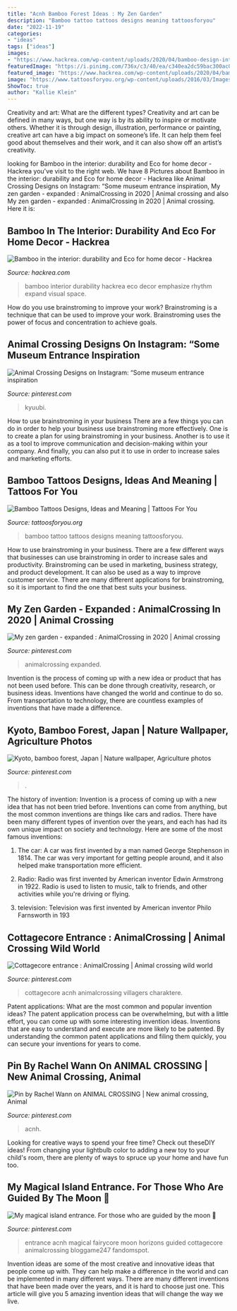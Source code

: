 ```yaml
---
title: "Acnh Bamboo Forest Ideas : My Zen Garden"
description: "Bamboo tattoo tattoos designs meaning tattoosforyou"
date: "2022-11-19"
categories:
- "ideas"
tags: ["ideas"]
images:
- "https://www.hackrea.com/wp-content/uploads/2020/04/bamboo-design-interior-2-768x852.jpg"
featuredImage: "https://i.pinimg.com/736x/c3/40/ea/c340ea2dc59bac300ac0899ba053768e.jpg"
featured_image: "https://www.hackrea.com/wp-content/uploads/2020/04/bamboo-design-interior-2-768x852.jpg"
image: "https://www.tattoosforyou.org/wp-content/uploads/2016/03/Images-of-Bamboo-Tattoo.jpg"
ShowToc: true
author: "Kallie Klein"
---
```



Creativity and art: What are the different types?
Creativity and art can be defined in many ways, but one way is by its ability to inspire or motivate others. Whether it is through design, illustration, performance or painting, creative art can have a big impact on someone’s life. It can help them feel good about themselves and their work, and it can also show off an artist’s creativity.

	

		
looking for Bamboo in the interior: durability and Eco for home decor - Hackrea you've visit to the right web. We have 8 Pictures about Bamboo in the interior: durability and Eco for home decor - Hackrea like Animal Crossing Designs on Instagram: “Some museum entrance inspiration, My zen garden - expanded : AnimalCrossing in 2020 | Animal crossing and also My zen garden - expanded : AnimalCrossing in 2020 | Animal crossing. Here it is:
		
    
## Bamboo In The Interior: Durability And Eco For Home Decor - Hackrea

<img loading=lazy src="https://www.hackrea.com/wp-content/uploads/2020/04/bamboo-design-interior-2-768x852.jpg" onerror="this.onerror=null;this.src='https://tse1.mm.bing.net/th?id=OIP.8LKU4ZyeUl2gWQhtAUUswwHaIN&amp;pid=15.1';" alt="Bamboo in the interior: durability and Eco for home decor - Hackrea">

_Source: hackrea.com_

>bamboo interior durability hackrea eco decor emphasize rhythm expand visual space. 

	

How do you use brainstroming to improve your work?
Brainstroming is a technique that can be used to improve your work. Brainstroming uses the power of focus and concentration to achieve goals.

    
## Animal Crossing Designs On Instagram: “Some Museum Entrance Inspiration

<img loading=lazy src="https://i.pinimg.com/736x/0e/c8/fe/0ec8fe37a971a6d0f6550e40da854b9e.jpg" onerror="this.onerror=null;this.src='https://tse3.mm.bing.net/th?id=OIP.Hpt4rkGzPUVPi-xT3-3_rQHaEL&amp;pid=15.1';" alt="Animal Crossing Designs on Instagram: “Some museum entrance inspiration">

_Source: pinterest.com_

>kyuubi. 

	

How to use brainstroming in your business
There are a few things you can do in order to help your business use brainstroming more effectively. One is to create a plan for using brainstroming in your business. Another is to use it as a tool to improve communication and decision-making within your company. And finally, you can also put it to use in order to increase sales and marketing efforts.

    
## Bamboo Tattoos Designs, Ideas And Meaning | Tattoos For You

<img loading=lazy src="https://www.tattoosforyou.org/wp-content/uploads/2016/03/Images-of-Bamboo-Tattoo.jpg" onerror="this.onerror=null;this.src='https://tse3.mm.bing.net/th?id=OIP.RCyCE12P5ie-78li0tZvHgHaJQ&amp;pid=15.1';" alt="Bamboo Tattoos Designs, Ideas and Meaning | Tattoos For You">

_Source: tattoosforyou.org_

>bamboo tattoo tattoos designs meaning tattoosforyou. 

	

How to use brainstroming in your business.
There are a few different ways that businesses can use brainstroming in order to increase sales and productivity. Brainstroming can be used in marketing, business strategy, and product development. It can also be used as a way to improve customer service. There are many different applications for brainstroming, so it is important to find the one that best suits your business.

    
## My Zen Garden - Expanded : AnimalCrossing In 2020 | Animal Crossing

<img loading=lazy src="https://i.pinimg.com/736x/30/e3/fa/30e3fac7c00f9be5ab41bc0a67a97f47.jpg" onerror="this.onerror=null;this.src='https://tse1.mm.bing.net/th?id=OIP.CdIMRKIBpbWWS41SaOp9-AHaHa&amp;pid=15.1';" alt="My zen garden - expanded : AnimalCrossing in 2020 | Animal crossing">

_Source: pinterest.com_

>animalcrossing expanded. 

	

Invention is the process of coming up with a new idea or product that has not been used before. This can be done through creativity, research, or business ideas. Inventions have changed the world and continue to do so. From transportation to technology, there are countless examples of inventions that have made a difference.

    
## Kyoto, Bamboo Forest, Japan | Nature Wallpaper, Agriculture Photos

<img loading=lazy src="https://i.pinimg.com/736x/6e/aa/38/6eaa3873bf6fe609a2e4249710ddfeb8.jpg" onerror="this.onerror=null;this.src='https://tse1.mm.bing.net/th?id=OIP.PicYnCA83OA2G95DyfRvVgHaLG&amp;pid=15.1';" alt="Kyoto, bamboo forest, Japan | Nature wallpaper, Agriculture photos">

_Source: pinterest.com_

>. 

	

The history of invention:
Invention is a process of coming up with a new idea that has not been tried before. Inventions can come from anything, but the most common inventions are things like cars and radios. There have been many different types of invention over the years, and each has had its own unique impact on society and technology. Here are some of the most famous inventions:
1) The car: A car was first invented by a man named George Stephenson in 1814. The car was very important for getting people around, and it also helped make transportation more efficient.

2) Radio: Radio was first invented by American inventor Edwin Armstrong in 1922. Radio is used to listen to music, talk to friends, and other activities while you're driving or flying.

3) television: Television was first invented by American inventor Philo Farnsworth in 193
    
## Cottagecore Entrance : AnimalCrossing | Animal Crossing Wild World

<img loading=lazy src="https://i.pinimg.com/736x/a3/f4/e0/a3f4e061dbaa5e0db37897eb8de355db.jpg" onerror="this.onerror=null;this.src='https://tse4.mm.bing.net/th?id=OIP.MRnZimOwS2udyjyEub6Z9wHaEK&amp;pid=15.1';" alt="Cottagecore entrance : AnimalCrossing | Animal crossing wild world">

_Source: pinterest.com_

>cottagecore acnh animalcrossing villagers charaktere. 

	

Patent applications: What are the most common and popular invention ideas?
The patent application process can be overwhelming, but with a little effort, you can come up with some interesting invention ideas. Inventions that are easy to understand and execute are more likely to be patented. By understanding the common patent applications and filing them quickly, you can secure your inventions for years to come.

    
## Pin By Rachel Wann On ANIMAL CROSSING | New Animal Crossing, Animal

<img loading=lazy src="https://i.pinimg.com/736x/c3/40/ea/c340ea2dc59bac300ac0899ba053768e.jpg" onerror="this.onerror=null;this.src='https://tse3.mm.bing.net/th?id=OIP.S5IhShHwILa5rq3xEiylzgHaEK&amp;pid=15.1';" alt="Pin by Rachel Wann on ANIMAL CROSSING | New animal crossing, Animal">

_Source: pinterest.com_

>acnh. 

	

Looking for creative ways to spend your free time? Check out theseDIY ideas! From changing your lightbulb color to adding a new toy to your child's room, there are plenty of ways to spruce up your home and have fun too.

    
## My Magical Island Entrance. For Those Who Are Guided By The Moon 🌙

<img loading=lazy src="https://i.pinimg.com/736x/35/e5/65/35e56579f38854a2640b26f2b95d571c.jpg" onerror="this.onerror=null;this.src='https://tse2.mm.bing.net/th?id=OIP.MT2MaIJ5XBTEpEYLtcnt3AHaEK&amp;pid=15.1';" alt="My magical island entrance. For those who are guided by the moon 🌙">

_Source: pinterest.com_

>entrance acnh magical fairycore moon horizons guided cottagecore animalcrossing bloggame247 fandomspot. 

	

Invention ideas are some of the most creative and innovative ideas that people come up with. They can help make a difference in the world and can be implemented in many different ways. There are many different inventions that have been made over the years, and it is hard to choose just one. This article will give you 5 amazing invention ideas that will change the way we live.

